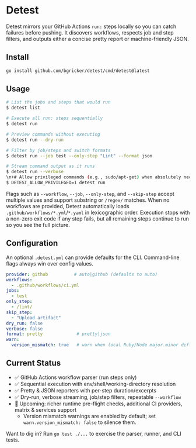 # Detest

Detest mirrors your GitHub Actions `run:` steps locally so you can catch failures before pushing. It discovers workflows, respects job and step filters, and outputs either a concise pretty report or machine-friendly JSON.

## Install

```bash
go install github.com/bgricker/detest/cmd/detest@latest
```

## Usage

```bash
# List the jobs and steps that would run
$ detest list

# Execute all run: steps sequentially
$ detest run

# Preview commands without executing
$ detest run --dry-run

# Filter by job/steps and switch formats
$ detest run --job test --only-step "Lint" --format json

# Stream command output as it runs
$ detest run --verbose
\n+# Allow privileged commands (e.g., sudo/apt-get) when absolutely necessary
$ DETEST_ALLOW_PRIVILEGED=1 detest run
```

Flags such as `--workflow`, `--job`, `--only-step`, and `--skip-step` accept multiple values and support substring or `/regex/` matches. When no workflows are provided, Detest automatically loads `.github/workflows/*.yml`/`*.yaml` in lexicographic order. Execution stops with a non-zero exit code if any step fails, but all remaining steps continue to run so you see the full picture.

## Configuration

An optional `.detest.yml` can provide defaults for the CLI. Command-line flags always win over config values.

```yaml
provider: github          # auto|github (defaults to auto)
workflows:
  - .github/workflows/ci.yml
jobs:
  - test
only_step:
  - /lint/
skip_step:
  - "Upload artifact"
dry_run: false
verbose: false
format: pretty             # pretty|json
warn:
  version_mismatch: true   # warn when local Ruby/Node major.minor differs
```

## Current Status

- ✅ GitHub Actions workflow parser (run steps only)
- ✅ Sequential execution with env/shell/working-directory resolution
- ✅ Pretty & JSON reporters with per-step duration/excerpts
- ✅ Dry-run, verbose streaming, job/step filters, repeatable `--workflow`
- 🚧 Upcoming: richer runtime pre-flight checks, additional CI providers, matrix & services support
  - Version mismatch warnings are enabled by default; set `warn.version_mismatch: false` to silence them.

Want to dig in? Run `go test ./...` to exercise the parser, runner, and CLI tests.
